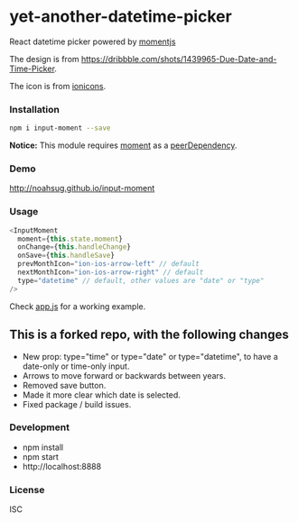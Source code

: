 # yet-another-datetime-picker
React datetime picker powered by [momentjs](http://momentjs.com)

The design is from https://dribbble.com/shots/1439965-Due-Date-and-Time-Picker.

The icon is from [ionicons](http://ionicons.com/).

### Installation
``` sh
npm i input-moment --save
```

**Notice:** This module requires [moment](https://www.npmjs.com/package/moment) as a [peerDependency](https://docs.npmjs.com/files/package.json#peerdependencies).

### Demo
http://noahsug.github.io/input-moment

### Usage
``` javascript
<InputMoment
  moment={this.state.moment}
  onChange={this.handleChange}
  onSave={this.handleSave}
  prevMonthIcon="ion-ios-arrow-left" // default
  nextMonthIcon="ion-ios-arrow-right" // default
  type="datetime" // default, other values are "date" or "type"
/>
```
Check [app.js](https://github.com/noahsug/input-moment/blob/master/example/app.js) for a working example.

## This is a forked repo, with the following changes
- New prop: type="time" or type="date" or type="datetime", to have a date-only or time-only input.
- Arrows to move forward or backwards between years.
- Removed save button.
- Made it more clear which date is selected.
- Fixed package / build issues.

### Development
- npm install
- npm start
- http://localhost:8888

### License
ISC
